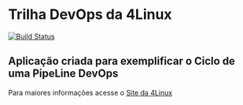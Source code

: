 # Trilha DevOps da 4Linux

<!-- Altere a Flag abaixo com sua URL do Travis -->
[![Build Status](https://travis-ci.com/fbcastilho/DevOpsLab-HelloWorld.svg?branch=master)](https://travis-ci.com/fbcastilho/DevOpsLab-HelloWorld)

## Aplicação criada para exemplificar o Ciclo de uma PipeLine DevOps


Para maiores informações acesse o [Site da 4Linux](https://www.4linux.com.br/cursos/devops)
